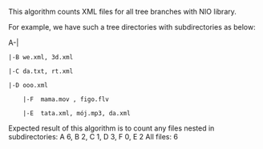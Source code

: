 This algorithm counts XML files for all tree branches with NIO library. 

For example, we have such a tree directories with subdirectories as below:

 

A-|

    |-B we.xml, 3d.xml

    |-C da.txt, rt.xml

    |-D ooo.xml

        |-F  mama.mov , figo.flv

        |-E  tata.xml, mój.mp3, da.xml

 

Expected result of this algorithm is to count any files nested in subdirectories: 
A 6, B 2, C 1, D 3, F 0, E 2
All files: 6